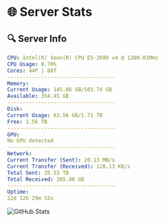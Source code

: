 # 🌐 Server Stats
## 🔍 Server Info
```yaml
CPU: Intel(R) Xeon(R) CPU E5-2699 v4 @ 1200.01MHz
CPU Usage: 0.70%
Cores: 44P | 88T
-----------------------------------
Memory:
Current Usage: 145.86 GB/503.74 GB
Available: 354.45 GB
-----------------------------------
Disk:
Current Usage: 63.56 GB/1.71 TB
Free: 1.56 TB
-----------------------------------
GPU:
No GPU detected
-----------------------------------
Network:
Current Transfer (Sent): 20.13 MB/s
Current Transfer (Received): 128.13 KB/s
Total Sent: 35.53 TB
Total Received: 305.80 GB
-----------------------------------
Uptime:
22d 12h 29m 52s
```
![GitHub Stats](https://img.shields.io/badge/Updated-2025-03-30_09:52:41-blue)